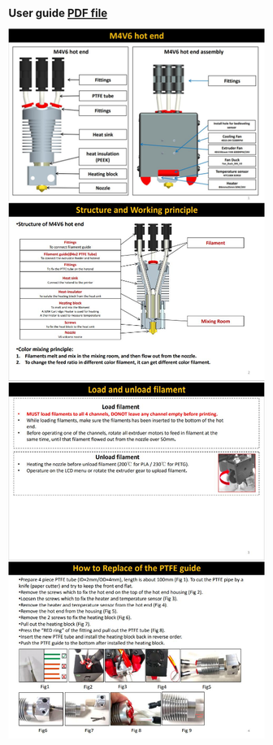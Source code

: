 ## User guide [PDF file](./M4V6_the_6th_Version_4-IN-1-OUT_Mix_Color_HOTEND_User_Guide_V1.pdf)

![M4V6-1](M4V6_1.jpg)
![M4V6-2](M4V6_2.jpg)
![M4V6-3](M4V6_3.jpg)
![M4V6-4](M4V6_4.jpg)